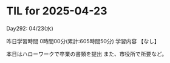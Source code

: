 # TIL for 2025-04-23
Day292: 04/23(水)

昨日学習時間 0時間00分(累計:605時間50分)
学習内容 【なし】

本日はハローワークで卒業の書類を提出
また、市役所で所要など。

